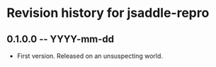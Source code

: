 # Revision history for jsaddle-repro

## 0.1.0.0 -- YYYY-mm-dd

* First version. Released on an unsuspecting world.
